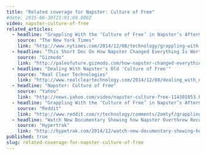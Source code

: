 ```yaml
---
title: "Related coverage for Napster: Culture of Free"
#date: 2015-06-30T21:01:00.000Z
video: napster-culture-of-free
related_articles:
  - headline: "Grappling With the ‘Culture of Free’ in Napster’s Aftermath"
    source: "The New York Times"
    link: "http://www.nytimes.com/2014/12/08/technology/grappling-with-the-culture-of-free-in-napsters-aftermath.html?rref=collection%2Fcolumn%2Fretro-report&action=click&contentCollection=us&region=stream&module=stream_unit&contentPlacement=1&pgtype=collection"
  - headline: "This Short Doc On How Napster Changed Everything Is Worth a Watch"
    source: "Gizmodo"
    link: "http://paleofuture.gizmodo.com/how-napster-changed-everything-1668284066"
  - headline: "Dealing With Napster's Old 'Culture of Free'"
    source: "Real Clear Technologies"
    link: "http://www.realcleartechnology.com/2014/12/08/dealing_with_napster039s_old_039culture_of_free039_24539.html"
  - headline: "Napster: Culture of Free"
    source: "Yahoo"
    link: "http://news.yahoo.com/video/napster-culture-free-114301853.html"
  - headline: "Grappling With the ‘Culture of Free’ in Napster’s Aftermath"
    source: "Reddit"
    link: "http://www.reddit.com/r/technology/comments/2omtyf/grappling_with_the_culture_of_free_in_napsters/"
  - headline: "Watch New Documentary Showing how Napster Overthrew Record Companies"
    source: "Hypertrak"
    link: "http://hypetrak.com/2014/12/watch-new-documentary-showing-how-napster-overthrew-record-companies/"
published: true
slug: related-coverage-for-napster-culture-of-free
---
```


